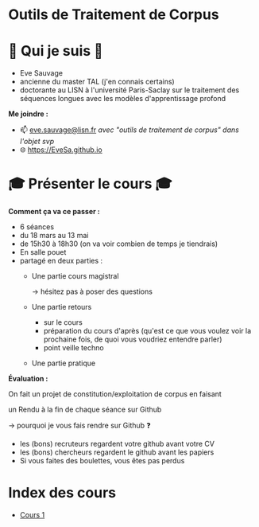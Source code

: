 # Outils de Traitement de Corpus

# 👩 Qui je suis 👩 

- Eve Sauvage
- ancienne du master TAL (j'en connais certains)
- doctorante au LISN à l'université Paris-Saclay sur le traitement des séquences longues avec les modèles d'apprentissage profond

**Me joindre :** 

- 📫 eve.sauvage@lisn.fr *avec "outils de traitement de corpus" dans l'objet svp*
- 🌐  <https://EveSa.github.io>

#  🎓 Présenter le cours 🎓

**Comment ça va ce passer :** 

- 6 séances 
- du 18 mars au 13 mai
- de 15h30 à 18h30 (on va voir combien de temps je tiendrais)
- En salle pouet
- partagé en deux parties : 
  - Une partie cours magistral

    \-> hésitez pas à poser des questions
  - Une partie retours 
    - sur le cours
    -  préparation du cours d'après (qu'est ce que vous voulez voir la prochaine fois, de quoi vous voudriez entendre parler)
    - point veille techno
  - Une partie pratique

**Évaluation :** 

On fait un projet de constitution/exploitation de corpus en faisant

un Rendu à la fin de chaque séance sur Github

\-> pourquoi je vous fais rendre sur Github ❓ 

- les (bons) recruteurs regardent votre github avant votre CV
- les (bons) chercheurs regardent le github avant les papiers
- Si vous faites des boulettes, vous êtes pas perdus

# Index des cours

- [Cours 1](/OutilsTraitementCorpus/slides/cours1/)